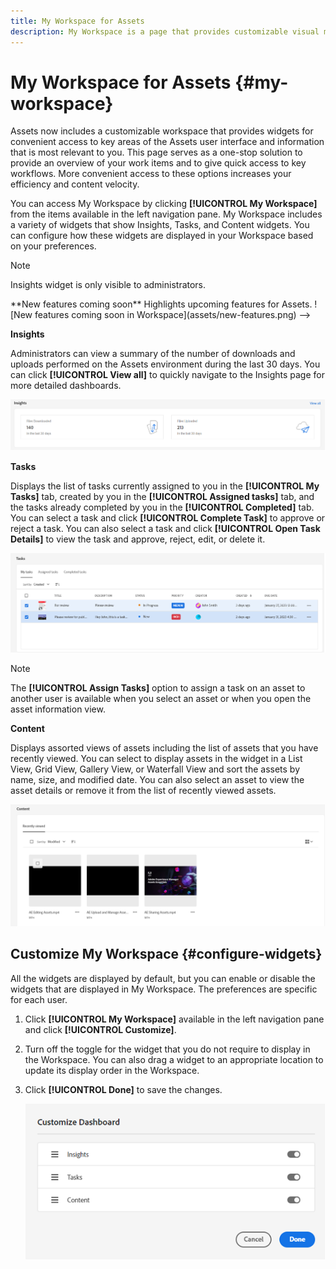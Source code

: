 ```yaml
---
title: My Workspace for Assets
description: My Workspace is a page that provides customizable visual modules for convenient access to key areas of the Assets user interface and information that is most relevant to the user.
---
```

# My Workspace for Assets {#my-workspace}

Assets now includes a customizable workspace that provides widgets for convenient access to key areas of the Assets user interface and information that is most relevant to you. This page serves as a one-stop solution to provide an overview of your work items and to give quick access to key workflows. More convenient access to these options increases your efficiency and content velocity.

You can access My Workspace by clicking **[!UICONTROL My Workspace]** from the items available in the left navigation pane. My Workspace includes a variety of widgets that show Insights, Tasks, and Content widgets. You can configure how these widgets are displayed in your Workspace based on your preferences.

>[!NOTE]
>
>Insights widget is only visible to administrators.

<!-->

**New features coming soon**

Highlights upcoming features for Assets.

![New features coming soon in Workspace](assets/new-features.png)

-->

**Insights**

Administrators can view a summary of the number of downloads and uploads performed on the Assets environment during the last 30 days. You can click **[!UICONTROL View all]** to quickly navigate to the Insights page for more detailed dashboards.

![Insights in Workspace](assets/insights.png)

**Tasks**

Displays the list of tasks currently assigned to you in the **[!UICONTROL My Tasks]** tab, created by you in the **[!UICONTROL Assigned tasks]** tab, and the tasks already completed by you in the **[!UICONTROL Completed]** tab. You can select a task and click **[!UICONTROL Complete Task]** to approve or reject a task. You can also select a task and click **[!UICONTROL Open Task Details]** to view the task and approve, reject, edit, or delete it.

![Tasks in Workspace](assets/tasks-workspace.png)

>[!NOTE]
>
> The **[!UICONTROL Assign Tasks]** option to assign a task on an asset to another user is available when you select an asset or when you open the asset information view.

**Content**

Displays assorted views of assets including the list of assets that you have recently viewed. You can select to display assets in the widget in a List View, Grid View, Gallery View, or Waterfall View and sort the assets by name, size, and modified date. You can also select an asset to view the asset details or remove it from the list of recently viewed assets.

![Content widget in Workspace](assets/workspace-content.png)

## Customize My Workspace {#configure-widgets}

All the widgets are displayed by default, but you can enable or disable the widgets that are displayed in My Workspace. The preferences are specific for each user.

1. Click **[!UICONTROL My Workspace]** available in the left navigation pane and click **[!UICONTROL Customize]**.

1. Turn off the toggle for the widget that you do not require to display in the Workspace. You can also drag a widget to an appropriate location to update its display order in the Workspace.

1. Click **[!UICONTROL Done]** to save the changes.

   ![Customize widgets in Workspace](assets/customize-workspace.png)
